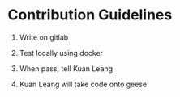 # Contribution Guidelines

1. Write on gitlab

2. Test locally using docker

3. When pass, tell Kuan Leang

4. Kuan Leang will take code onto geese
